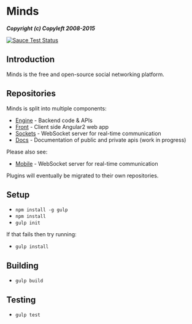 Minds
==========

___Copyright (c) Copyleft 2008-2015___


[![Sauce Test Status](https://saucelabs.com/browser-matrix/minds.svg?auth=240a8242ffaed2a145f48323ab0762f9)](https://saucelabs.com/u/minds)

## Introduction
Minds is the free and open-source social networking platform.

## Repositories

Minds is split into multiple components:

- [Engine](https://github.com/Minds/engine) - Backend code & APIs
- [Front](https://github.com/Minds/front) - Client side Angular2 web app
- [Sockets](https://github.com/Minds/sockets) - WebSocket server for real-time communication
- [Docs](https://github.com/Minds/docs) - Documentation of public and private apis (work in progress)

Please also see:
- [Mobile](https://github.com/Minds/mobile) - WebSocket server for real-time communication

Plugins will eventually be migrated to their own repositories.

## Setup

- `npm install -g gulp`
- `npm install`
- `gulp init`

If that fails then try running:

- `gulp install`

## Building

- `gulp build`

## Testing

- `gulp test`
